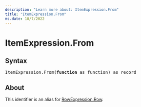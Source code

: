 ```yaml
---
description: "Learn more about: ItemExpression.From"
title: "ItemExpression.From"
ms.date: 10/7/2022
---
```

# ItemExpression.From

## Syntax

<pre>
ItemExpression.From(<b>function</b> as function) as record
</pre>

## About

This identifier is an alias for [RowExpression.Row](rowexpression-row.md).
